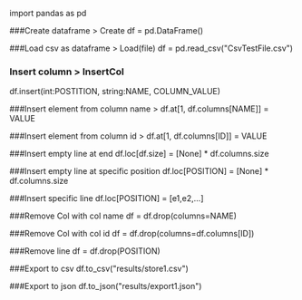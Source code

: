 import pandas as pd

###Create dataframe > Create
df = pd.DataFrame()

###Load csv as dataframe > Load(file)
df = pd.read_csv("CsvTestFile.csv")

### Insert column > InsertCol
df.insert(int:POSTITION, string:NAME, COLUMN_VALUE)

###Insert element from column name >
df.at[1, df.columns[NAME]] = VALUE

###Insert element from column id >
df.at[1, df.columns[ID]] = VALUE



###Insert empty line at end
df.loc[df.size] = [None] * df.columns.size

###Insert empty line at specific position
df.loc[POSITION] = [None] * df.columns.size

###Insert specific line
df.loc[POSITION] = [e1,e2,...]

###Remove Col with col name
df = df.drop(columns=NAME)

###Remove Col with col id
df = df.drop(columns=df.columns[ID])

###Remove line
df = df.drop(POSITION)

###Export to csv
df.to_csv("results/store1.csv")

###Export to json
df.to_json("results/export1.json")